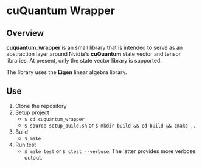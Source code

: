 # cuQuantum Wrapper

## Overview

**cuquantum_wrapper** is an small library that is intended to serve as an abstraction layer around Nvidia's **cuQuantum** state vector and tensor libraries.  At present, only the state vector library is supported. 

The library uses the **Eigen** linear algebra library.

## Use

1. Clone the repository
2. Setup project
   * `$ cd cuquantum_wrapper`
   * `$ source setup_build.sh` or `$ mkdir build && cd build && cmake ..`
3. Build 
   * `$ make`
4. Run test
   * `$ make test` or `$ ctest --verbose`. The latter provides more verbose output.
   
